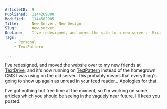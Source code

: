 ```yaml
---
ArticleID:  9
Published:  1144269000
Modified:   1144582985
Title:      New Server, New Design
Slug:       new-server
OneLine:    I've redesigned, and moved the site to a new server.  Exciting, eh?
Tags:       
    - Personal
    - TextPattern

...
```

I've redesigned, and moved the website over to my new friends at [TextDrive][1], and it's now running on [TextPattern][2] instead of the homegrown CMS I was using on the old server.  This probably means that everything's going to show up again as unread in your feed reader...  Apologies for that.  

I've got nothing but free time at the moment, so I'm working on some articles which you should be seeing in the vaguely near future.  I'll keep you posted.

[1]: http://textdrive.com/ "TextDrive"
[2]: http://textpattern.com/ "TextPattern"